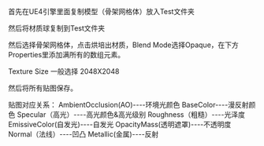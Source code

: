 首先在UE4引擎里面复制模型（骨架网格体）放入Test文件夹

然后将材质球复制到Test文件夹

然后选择骨架网格体，点击烘培出材质，Blend Mode选择Opaque，在下方Properties里添加满所有的数组元素。

Texture Size 一般选择 2048X2048

然后将所有贴图保存。

贴图对应关系：
AmbientOcclusion(AO)----环境光颜色
BaseColor----漫反射颜色
Specular（高光）----高光颜色&高光级别
Roughness（粗糙）----光泽度
EmissiveColor(自发光)----自发光
OpacityMass(透明遮罩)----不透明度
Normal（法线）----凹凸
Metallic(金属)----反射
